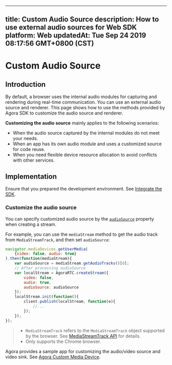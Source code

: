 
---
title: Custom Audio Source
description: How to use external audio sources for Web SDK
platform: Web
updatedAt: Tue Sep 24 2019 08:17:56 GMT+0800 (CST)
---
# Custom Audio Source
## Introduction

By default, a browser uses the internal audio modules for capturing and rendering during real-time communication. You can use an external audio source and renderer. This page shows how to use the methods provided by Agora SDK to customize the audio source and renderer.

**Customizing the audio source** mainly applies to the following scenarios:

- When the audio source captured by the internal modules do not meet your needs.
- When an app has its own audio module and uses a customized source for code reuse.
- When you need flexible device resource allocation to avoid conflicts with other services.

## Implementation

Ensure that you prepared the development environment. See [Integrate the SDK](../../en/Audio%20Broadcast/web_prepare.md).

### Customize the audio source

You can specify customized audio source by the [`audioSource`](https://docs.agora.io/en/Audio%20Broadcast/API%20Reference/web/interfaces/agorartc.streamspec.html#audiosource) property when creating a stream. 

For example, you can use the `mediaStream` method to get the audio track from `MediaStreamTrack`, and then set `audioSource`:

```javascript
navigator.mediaDevices.getUserMedia(
    {video: false, audio: true}
).then(function(mediaStream){
    var audioSource = mediaStream.getAudioTracks()[0];
    // After processing audioSource
    var localStream = AgoraRTC.createStream({
        video: false,
        audio: true,
        audioSource: audioSource
    });
    localStream.init(function(){
        client.publish(localStream, function(e){
            //...
        });
    });
});
```

> - `MediaStreamTrack` refers to the `MediaStreamTrack` object supported by the browser. See [MediaStreamTrack API](https://developer.mozilla.org/en-US/docs/Web/API/MediaStreamTrack) for details.
> - Only supports the Chrome browser.


Agora provides a sample app for customizing the audio/video source and video sink. See [Agora Custom Media Device](https://github.com/AgoraIO/Advanced-Video/tree/master/Custom-Media-Device/Agora-Custom-VideoSource-Web).

